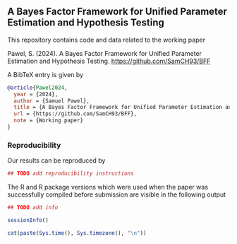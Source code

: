 ## A Bayes Factor Framework for Unified Parameter Estimation and Hypothesis Testing

This repository contains code and data related to the working paper

  Pawel, S. (2024). A Bayes Factor Framework for Unified Parameter Estimation
  and Hypothesis Testing. <https://github.com/SamCH93/BFF>
  
A BibTeX entry is given by

```BibTeX
@article{Pawel2024,
  year = {2024},
  author = {Samuel Pawel},
  title = {A Bayes Factor Framework for Unified Parameter Estimation and Hypothesis Testing},
  url = {https://github.com/SamCH93/BFF},
  note = {Working paper}
}
```

### Reproducibility

Our results can be reproduced by

``` r
## TODO add reproducibility instructions

```

The R and R package versions which were used when the paper was
successfully compiled before submission are visible in the following output

``` r
## TODO add info 

sessionInfo()

cat(paste(Sys.time(), Sys.timezone(), "\n"))

```
